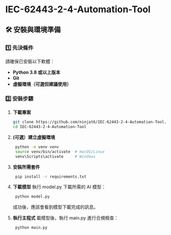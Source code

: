 # IEC-62443-2-4-Automation-Tool

## 🛠 安裝與環境準備

### **1️⃣ 先決條件**
請確保已安裝以下軟體：
- **Python 3.8 或以上版本**
- **Git**
- **虛擬環境（可選但建議使用）**

### **2️⃣ 安裝步驟**
1. **下載專案**
   ```bash
   git clone https://github.com/ninjat6/IEC-62443-2-4-Automation-Tool.git
   cd IEC-62443-2-4-Automation-Tool

3. **(可選）建立虛擬環境**
   ```bash
    python -m venv venv
    source venv/bin/activate  # macOS/Linux
    venv\Scripts\activate     # Windows

4. **安裝所需套件**
   ```bash
    pip install -r requirements.txt

5. **下載模型**
    執行 model.py 下載所需的 AI 模型：
   ```bash
    python model.py
   ```
    成功後，應該會看到模型下載完成的訊息。

7. **執行主程式**
    載模型後，執行 main.py 進行合規檢查：
   ```bash
    python main.py
